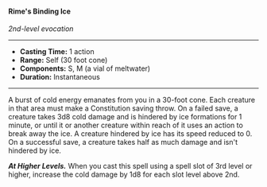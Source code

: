 #### Rime's Binding Ice
*2nd-level evocation*
___
- **Casting Time:** 1 action
- **Range:** Self (30 foot cone)
- **Components:** S, M (a vial of meltwater)
- **Duration:** Instantaneous
___
A burst of cold energy emanates from you in a 30-foot cone. Each creature in that area must make a Constitution saving throw. On a failed save, a creature takes 3d8 cold damage and is hindered by ice formations for 1 minute, or until it or another creature within reach of it uses an action to break away the ice. A creature hindered by ice has its speed reduced to 0. On a successful save, a creature takes half as much damage and isn't hindered by ice.

***At Higher Levels.*** When you cast this spell using a spell slot of 3rd level or higher, increase the cold damage by 1d8 for each slot level above 2nd.